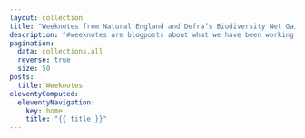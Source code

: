 ```yaml
---
layout: collection
title: "Weeknotes from Natural England and Defra’s Biodiversity Net Gain Digital Services Team"
description: "#weeknotes are blogposts about what we have been working on."
pagination:
  data: collections.all
  reverse: true
  size: 50
posts:
  title: Weeknotes
eleventyComputed:
  eleventyNavigation:
    key: home
    title: "{{ title }}"
---
```

